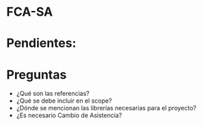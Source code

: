 # FCA-SA

# Pendientes:


# Preguntas
- ¿Qué son las referencias?
- ¿Qué se debe incluir en el scope?
- ¿Dónde se mencionan las librerías necesarias para el proyecto?
- ¿Es necesario Cambio de Asistencia?